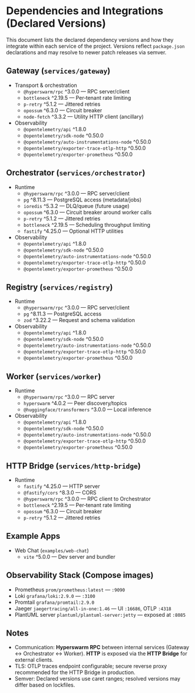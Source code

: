 # Dependencies and Integrations (Declared Versions)

This document lists the declared dependency versions and how they integrate within each service of the project. Versions reflect `package.json` declarations and may resolve to newer patch releases via semver.

## Gateway (`services/gateway`)

- Transport & orchestration
  - `@hyperswarm/rpc` ^3.0.0 — RPC server/client
  - `bottleneck` ^2.19.5 — Per‑tenant rate limiting
  - `p-retry` ^5.1.2 — Jittered retries
  - `opossum` ^6.3.0 — Circuit breaker
  - `node-fetch` ^3.3.2 — Utility HTTP client (ancillary)
- Observability
  - `@opentelemetry/api` ^1.8.0
  - `@opentelemetry/sdk-node` ^0.50.0
  - `@opentelemetry/auto-instrumentations-node` ^0.50.0
  - `@opentelemetry/exporter-trace-otlp-http` ^0.50.0
  - `@opentelemetry/exporter-prometheus` ^0.50.0

## Orchestrator (`services/orchestrator`)

- Runtime
  - `@hyperswarm/rpc` ^3.0.0 — RPC server/client
  - `pg` ^8.11.3 — PostgreSQL access (metadata/jobs)
  - `ioredis` ^5.3.2 — DLQ/queue (future usage)
  - `opossum` ^6.3.0 — Circuit breaker around worker calls
  - `p-retry` ^5.1.2 — Jittered retries
  - `bottleneck` ^2.19.5 — Scheduling throughput limiting
  - `fastify` ^4.25.0 — Optional HTTP utilities
- Observability
  - `@opentelemetry/api` ^1.8.0
  - `@opentelemetry/sdk-node` ^0.50.0
  - `@opentelemetry/auto-instrumentations-node` ^0.50.0
  - `@opentelemetry/exporter-trace-otlp-http` ^0.50.0
  - `@opentelemetry/exporter-prometheus` ^0.50.0

## Registry (`services/registry`)

- Runtime
  - `@hyperswarm/rpc` ^3.0.0 — RPC server/client
  - `pg` ^8.11.3 — PostgreSQL access
  - `zod` ^3.22.2 — Request and schema validation
- Observability
  - `@opentelemetry/api` ^1.8.0
  - `@opentelemetry/sdk-node` ^0.50.0
  - `@opentelemetry/auto-instrumentations-node` ^0.50.0
  - `@opentelemetry/exporter-trace-otlp-http` ^0.50.0
  - `@opentelemetry/exporter-prometheus` ^0.50.0

## Worker (`services/worker`)

- Runtime
  - `@hyperswarm/rpc` ^3.0.0 — RPC server
  - `hyperswarm` ^4.0.2 — Peer discovery/topics
  - `@huggingface/transformers` ^3.0.0 — Local inference
- Observability
  - `@opentelemetry/api` ^1.8.0
  - `@opentelemetry/sdk-node` ^0.50.0
  - `@opentelemetry/auto-instrumentations-node` ^0.50.0
  - `@opentelemetry/exporter-trace-otlp-http` ^0.50.0
  - `@opentelemetry/exporter-prometheus` ^0.50.0

## HTTP Bridge (`services/http-bridge`)

- Runtime
  - `fastify` ^4.25.0 — HTTP server
  - `@fastify/cors` ^8.3.0 — CORS
  - `@hyperswarm/rpc` ^3.0.0 — RPC client to Orchestrator
  - `bottleneck` ^2.19.5 — Per‑tenant rate limiting
  - `opossum` ^6.3.0 — Circuit breaker
  - `p-retry` ^5.1.2 — Jittered retries

## Example Apps

- Web Chat (`examples/web-chat`)
  - `vite` ^5.0.0 — Dev server and bundler

## Observability Stack (Compose images)

- Prometheus `prom/prometheus:latest` — `:9090`
- Loki `grafana/loki:2.9.0` — `:3100`
- Promtail `grafana/promtail:2.9.0`
- Jaeger `jaegertracing/all-in-one:1.46` — UI `:16686`, OTLP `:4318`
- PlantUML server `plantuml/plantuml-server:jetty` — exposed at `:8085`

## Notes

- Communication: **Hyperswarm RPC** between internal services (Gateway ↔ Orchestrator ↔ Worker). **HTTP** is exposed via the **HTTP Bridge** for external clients.
- TLS: OTLP traces endpoint configurable; secure reverse proxy recommended for the HTTP Bridge in production.
- Semver: Declared versions use caret ranges; resolved versions may differ based on lockfiles.